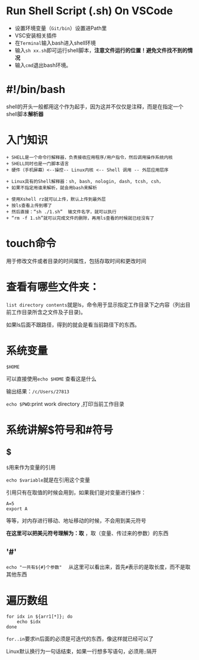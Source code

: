 # Run Shell Script (.sh) On VSCode
+ 设置环境变量（`Git/bin`）设置进Path里
+ VSC安装相关插件
+ 在`Terminal`输入bash进入shell环境
+ 输入`sh xx.sh`即可运行shell脚本，**注意文件运行的位置！避免文件找不到的情况**
+ 输入`cmd`退出bash环境。

# #!/bin/bash
shell的开头一般都用这个作为起手，因为这并不仅仅是注释，而是在指定一个shell脚本**解析器**

# 入门知识

    + SHELL是一个命令行解释器，负责接收应用程序/用户指令，然后调用操作系统内核
    + SHELL同时也是一门脚本语言
    + 硬件（手机屏幕）<--操控-- Linux内核 <-- Shell 调用 -- 外层应用层序

    + Linux具有的Shell解释器：sh, bash, nologin, dash, tcsh, csh，
    + 如果不指定用谁来解析，就会用bash来解析

    + 使用Xshell rz就可以上传，默认上传到最外层
    + 按ls查看上传到哪了
    + 然后直接：“sh ./1.sh”  输文件名字，就可以执行
    + “rm -f 1.sh”就可以完成文件的删除，再用ls查看的时候就已经没有了

# touch命令
用于修改文件或者目录的时间属性，包括存取时间和更改时间

# 查看有哪些文件夹：
`list directory contents`就是ls，命令用于显示指定工作目录下之内容（列出目前工作目录所含之文件及子目录)。

如果ls后面不跟路径，得到的就会是看当前路径下的东西。

# 系统变量
`$HOME`

可以直接使用`echo $HOME` 查看这是什么

输出结果：`/c/Users/27813`

`echo $PWD`:print work directory ,打印当前工作目录

# 系统讲解$符号和#符号
## $
`$`用来作为变量的引用

`echo $variable`就是在引用这个变量

引用只有在取值的时候会用到，如果我们是对变量进行操作：

```
A=5
export A
```
等等，对内存进行移动、地址移动的时候，不会用到美元符号

**在这里可以把美元符号理解为：取** ，取（变量、传过来的参数）的东西

## '#'
`echo "一共有${#}个参数"  `
从这里可以看出来，首先`#`表示的是取长度，而不是取其他东西

# 遍历数组
```
for idx in ${arr1[*]}; do
    echo $idx
done
```

`for..in`要求in后面的必须是可迭代的东西，像这样就已经可以了

Linux默认换行为一句话结束，如果一行想多写语句，必须用`;`隔开

